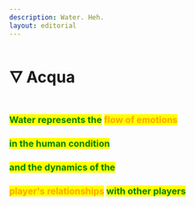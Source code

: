 ```yaml
---
description: Water. Heh.
layout: editorial
---
```


# 🜄 Acqua

<figure><img src="../../../../../../.gitbook/assets/pexels-btgl-♡-19078394.jpg" alt=""><figcaption></figcaption></figure>

### <mark style="color:green;">Water represents the</mark> <mark style="color:orange;">flow of emotions</mark>&#x20;

### <mark style="color:green;">in the human condition</mark>&#x20;

### <mark style="color:green;">and the dynamics of the</mark>&#x20;

### <mark style="color:orange;">player's relationships</mark> <mark style="color:green;">with other players</mark>
